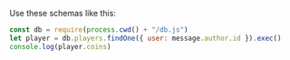 Use these schemas like this:

```js
const db = require(process.cwd() + "/db.js")
let player = db.players.findOne({ user: message.author.id }).exec()
console.log(player.coins)
```
